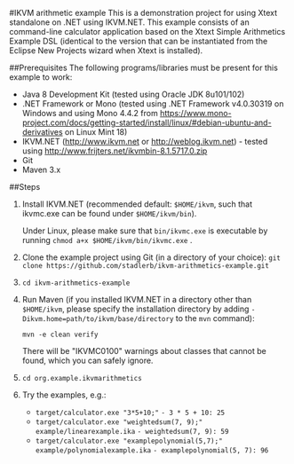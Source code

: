 #IKVM arithmetic example
This is a demonstration project for using Xtext standalone on .NET using IKVM.NET.
This example consists of an command-line calculator application based on the Xtext Simple Arithmetics Example DSL (identical to the version that can be instantiated from the Eclipse New Projects wizard when Xtext is installed).

##Prerequisites
The following programs/libraries must be present for this example to work:
 - Java 8 Development Kit (tested using Oracle JDK 8u101/102)
 - .NET Framework or Mono (tested using .NET Framework v4.0.30319 on Windows and using Mono 4.4.2 from https://www.mono-project.com/docs/getting-started/install/linux/#debian-ubuntu-and-derivatives on Linux Mint 18)
 - IKVM.NET (http://www.ikvm.net or http://weblog.ikvm.net) - tested using http://www.frijters.net/ikvmbin-8.1.5717.0.zip
 - Git
 - Maven 3.x

##Steps
 1. Install IKVM.NET (recommended default: `$HOME/ikvm`, such that ikvmc.exe can be found under `$HOME/ikvm/bin`).
    
    Under Linux, please make sure that ``bin/ikvmc.exe`` is executable by running ``chmod a+x $HOME/ikvm/bin/ikvmc.exe`` .
 2. Clone the example project using Git (in a directory of your choice):
        ``git clone https://github.com/stadlerb/ikvm-arithmetics-example.git``
 3. ``cd ikvm-arithmetics-example``
 4. Run Maven (if you installed IKVM.NET in a directory other than `$HOME/ikvm`, please specify the installation directory by adding `-Dikvm.home=path/to/ikvm/base/directory` to the `mvn` command):
 
    ``mvn -e clean verify``
    
    There will be "IKVMC0100" warnings about classes that cannot be found, which you can safely ignore.
 5. ``cd org.example.ikvmarithmetics``
 6. Try the examples, e.g.:
    - ``target/calculator.exe "3*5+10;"``
      ``- 3 * 5 + 10: 25``
    - ``target/calculator.exe "weightedsum(7, 9);" example/linearexample.ika``
      ``- weightedsum(7, 9): 59``
    - ``target/calculator.exe "examplepolynomial(5,7);" example/polynomialexample.ika``
      ``- examplepolynomial(5, 7): 96``
